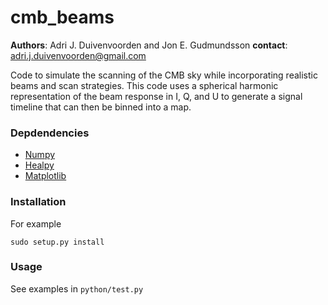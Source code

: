 # cmb_beams

**Authors**: Adri J. Duivenvoorden and Jon E. Gudmundsson
**contact**: adri.j.duivenvoorden@gmail.com

Code to simulate the scanning of the CMB sky while incorporating realistic beams and
scan strategies. This code uses a spherical harmonic representation of the beam response
in I, Q, and U to generate a signal timeline that can then be binned into a map.


### Depdendencies

* [Numpy](https://github.com/numpy/numpy)
* [Healpy](https://github.com/healpy/healpy)
* [Matplotlib](https://github.com/matplotlib/matplotlib)

### Installation

For example
```
sudo setup.py install
```

### Usage

See examples in `python/test.py`